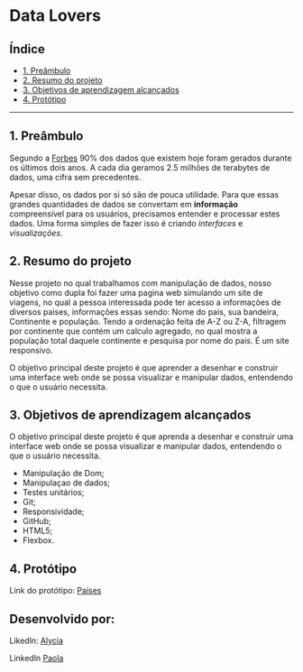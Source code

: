 # Data Lovers

## Índice

* [1. Preâmbulo](#1-preâmbulo)
* [2. Resumo do projeto](#2-resumo-do-projeto)
* [3. Objetivos de aprendizagem alcançados](#3-objetivos-de-aprendizagem)
* [4. Protótipo](#4-protótipo)

***

## 1. Preâmbulo

Segundo a
[Forbes](https://www.forbes.com/sites/bernardmarr/2018/05/21/how-much-data-do-we-create-every-day-the-mind-blowing-stats-everyone-should-read)
90% dos dados que existem hoje foram gerados durante os últimos dois anos. A
cada dia geramos 2.5 milhões de terabytes de dados, uma cifra sem precedentes.

Apesar disso, os dados por si só são de pouca utilidade. Para que essas grandes
quantidades de dados se convertam em **informação** compreensível para os
usuários, precisamos entender e processar estes dados. Uma forma simples de
fazer isso é criando _interfaces_ e _visualizações_.


## 2. Resumo do projeto

Nesse projeto no qual trabalhamos com manipulação de dados, nosso objetivo como dupla foi fazer uma pagina web simulando um site de viagens, no qual a pessoa interessada pode ter acesso a informações de diversos paises, informações essas sendo: Nome do pais, sua bandeira, Continente e população. Tendo a ordenação feita de A-Z ou Z-A, filtragem por continente que contém um calculo agregado, no qual mostra a população total daquele continente e pesquisa por nome do pais. É um site responsivo.

O objetivo principal deste projeto é que aprender a desenhar e construir uma
interface web onde se possa visualizar e manipular dados, entendendo o que o
usuário necessita.

## 3. Objetivos de aprendizagem alcançados

O objetivo principal deste projeto é que aprenda a desenhar e construir uma
interface web onde se possa visualizar e manipular dados, entendendo o que o
usuário necessita.

- Manipulação de Dom;
- Manipulaçao de dados;
- Testes unitários;
- Git;
- Responsividade;
- GitHub;
- HTML5;
- Flexbox.

## 4. Protótipo
Link do protótipo: 
<a href= "https://www.figma.com/file/Y0uqOvaz3ShSZ1UYMIzgHf/Untitled?type=design&node-id=0-1&mode=design&t=LysFwGNZO1AltZQ2-0">Países</a>

## Desenvolvido por: 

Likedln:
<a href="https://www.linkedin.com/in/alyciag2004/"> Alycia </a>

Linkedln
<a href="https://www.linkedin.com/in/paola-soares-7678731b8"> Paola </a>


